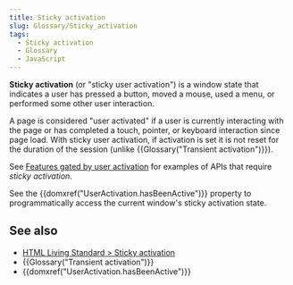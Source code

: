 ```yaml
---
title: Sticky activation
slug: Glossary/Sticky_activation
tags:
  - Sticky activation
  - Glossary
  - JavaScript
---
```


**Sticky activation** (or "sticky user activation") is a window state that indicates a user has pressed a button, moved a mouse, used a menu, or performed some other user interaction.

A page is considered "user activated" if a user is currently interacting with the page or has completed a touch, pointer, or keyboard interaction since page load. With sticky user activation, if activation is set it is not reset for the duration of the session (unlike {{Glossary("Transient activation")}}).

See [Features gated by user activation](/en-US/docs/Web/Security/User_activation) for examples of APIs that require _sticky activation_.

See the {{domxref("UserActivation.hasBeenActive")}} property to programmatically access the current window's sticky activation state.

## See also

- [HTML Living Standard > Sticky activation](https://html.spec.whatwg.org/multipage/interaction.html#sticky-activation)
- {{Glossary("Transient activation")}}
- {{domxref("UserActivation.hasBeenActive")}}
